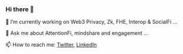 ### Hi there 👋

<!--
**Abhi270303/Abhi270303** is a ✨ _special_ ✨ repository because its `README.md` (this file) appears on your GitHub profile.

Here are some ideas to get you started:

- 🔭 I’m currently working on ...
- 🌱 I’m currently learning ...
- 👯 I’m looking to collaborate on ...
- 🤔 I’m looking for help with ...
- 💬 Ask me about ...
- 📫 How to reach me: ...
- 😄 Pronouns: ...
- ⚡ Fun fact: ...
-->
🔭 I’m currently working on Web3 Privacy, Zk, FHE, Interop & SocialFi ...

💬 Ask me about AttentionFi, mindshare and engagement ...

📫 How to reach me: [Twitter](https://twitter.com/0xabhii), [LinkedIn](https://www.linkedin.com/in/abhishek-yadav-a567a3250/)

